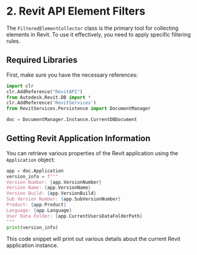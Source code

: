 # 2. Revit API Element Filters

The `FilteredElementCollector` class is the primary tool for collecting elements in Revit. To use it effectively, you need to apply specific filtering rules.

## Required Libraries

First, make sure you have the necessary references:

```python
import clr
clr.AddReference("RevitAPI")
from Autodesk.Revit.DB import *
clr.AddReference('RevitServices')
from RevitServices.Persistence import DocumentManager

doc = DocumentManager.Instance.CurrentDBDocument
```

## Getting Revit Application Information

You can retrieve various properties of the Revit application using the `Application` object:

```python
app = doc.Application
version_info = f"""
Version Number: {app.VersionNumber}
Version Name: {app.VersionName}
Version Build: {app.VersionBuild}
Sub Version Number: {app.SubVersionNumber}
Product: {app.Product}
Language: {app.Language}
User Data Folder: {app.CurrentUsersDataFolderPath}
"""
print(version_info)
```

This code snippet will print out various details about the current Revit application instance.
